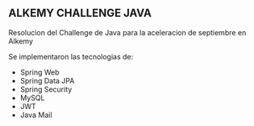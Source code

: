 ## ALKEMY CHALLENGE JAVA

Resolucion del Challenge de Java para la aceleracion de septiembre en Alkemy

Se implementaron las tecnologias de:

- Spring Web
- Spring Data JPA
- Spring Security
- MySQL
- JWT
- Java Mail

